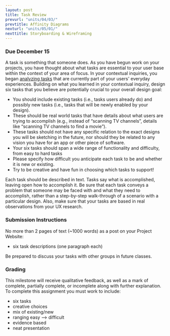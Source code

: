 ```yaml
---
layout: post
title: Task Review
prevurl: "units/04/03/"
prevtitle: Affinity Diagrams
nexturl: "units/05/01/"
nexttitle: Storyboarding & Wireframing
---
```


### Due December 15

A task is something that someone does. As you have begun work on your projects, you have thought about what tasks are essential to your user base within the context of your area of focus. In your contextual inquiries, you began [analyzing tasks](https://github.com/mrgrunebaum-hm/mobileapps/blob/master/units/04/Task%20Analysis.png) that are currently part of your users' everyday experiences. Building on what you learned in your contextual inquiry, design six tasks that you believe are potentially crucial to your overall design goal:

  - You should include existing tasks (i.e., tasks users already do) and possibly new tasks (i.e., tasks that will be newly enabled by your design).
  - These should be real world tasks that have details about what users are trying to accomplish (e.g., instead of “scanning TV channels”, details like “scanning TV channels to find a movie”).
  - These tasks should not have any specific relation to the exact designs you will be sketching in the future, nor should they be related to any vision you have for an app or other piece of software.
  - Your six tasks should span a wide range of functionality and difficulty, from easy to hard tasks
  - Please specify how difficult you anticipate each task to be and whether it is new or existing.
  - Try to be creative and have fun in choosing which tasks to support!

Each task should be described in text. Tasks say what is accomplished, leaving open how to accomplish it. Be sure that each task conveys a problem that someone may be faced with and what they need to accomplish, rather than a step-by-step walk-through of a scenario with a particular design. Also, make sure that your tasks are based in real observations from your UX research.

### Submission Instructions

No more than 2 pages of text (~1000 words) as a post on your Project Website:

  - six task descriptions (one paragraph each)
  
Be prepared to discuss your tasks with other groups in future classes.

### Grading

This milestone will receive qualitative feedback, as well as a mark of complete, partially complete, or incomplete along with further explanation. To complete this assignment you must work to include:

  - six tasks
  - creative choices
  - mix of existing/new
  - ranging easy --> difficult
  - evidence based
  - neat presentation
